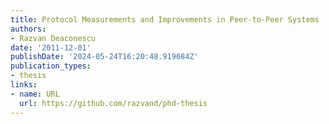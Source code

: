 ```yaml
---
title: Protocol Measurements and Improvements in Peer-to-Peer Systems
authors:
- Razvan Deaconescu
date: '2011-12-01'
publishDate: '2024-05-24T16:20:48.919684Z'
publication_types:
- thesis
links:
- name: URL
  url: https://github.com/razvand/phd-thesis
---
```


